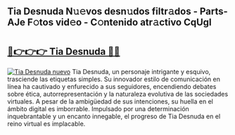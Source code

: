## Tia Desnuda N𝚞𝚎vos desn𝚞dos filtr𝚊dos - Parts-AJe F𝚘tos vid𝚎o - C𝚘ntenido atr𝚊ctivo CqUgI

# <h2><a href="http://mbccaml.tromn.icu/?c=Tia+Desnuda">🔗👉👉👉 Tia Desnuda 🔗🔗</a></h2>

[![Tia Desnuda nuevo](https://i.imgur.com/pEAQMta.gif)](http://mbccaml.tromn.icu/?c=Tia+Desnuda)
Tia Desnuda, un personaje intrigante y esquivo, trasciende las etiquetas simples. Su innovador estilo de comunicación en línea ha cautivado y enfurecido a sus seguidores, encendiendo debates sobre ética, autorrepresentación y la naturaleza evolutiva de las sociedades virtuales. A pesar de la ambigüedad de sus intenciones, su huella en el ámbito digital es imborrable. Impulsado por una determinación inquebrantable y un encanto innegable, el progreso de Tia Desnuda en el reino virtual es implacable.
